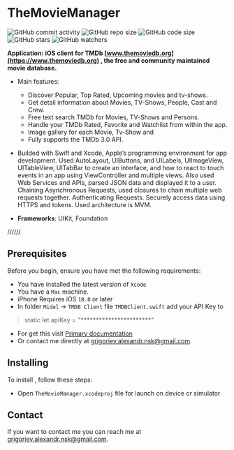 # TheMovieManager

![GitHub commit activity](https://img.shields.io/github/commit-activity/y/AlexCZ-RUS/TMDbMovieManager)
![GitHub repo size](https://img.shields.io/github/repo-size/AlexCZ-RUS/TMDbMovieManager)
![GitHub code size](https://img.shields.io/github/languages/code-size/AlexCZ-RUS/TMDbMovieManager)
![GitHub stars](https://img.shields.io/github/stars/AlexCZ-RUS/TMDbMovieManager?style=social)
![GitHub watchers](https://img.shields.io/github/watchers/AlexCZ-RUS/TMDbMovieManager?style=social)


**Application:  iOS client for TMDb [www.themoviedb.org](https://www.themoviedb.org) , the free and community maintained movie database.**

- Main features: 
    - Discover Popular, Top Rated, Upcoming movies and tv-shows.
    - Get detail information about Movies, TV-Shows, People, Cast and Crew.
    - Free text search TMDb for Movies, TV-Shows and Persons.
    - Handle your TMDb Rated, Favorite and Watchlist from within the app.
    - Image gallery for each Movie, Tv-Show and 
    - Fully supports the TMDb 3.0 API.

- Builded with Swift and Xcode, Apple’s programming environment for app development. Used AutoLayout, UIButtons, and UILabels, UIImageView, UITableView, UITabBar to create an interface, and how to react to touch events in an app using ViewController and multiple views. Also used Web Services and APIs,  parsed JSON data and displayed it to a user. Chaining Asynchronous Requests, used closures to chain multiple web requests together. Authenticating Requests. Securely access data using HTTPS and tokens.
    Used architecture is MVM.


- **Frameworks**: UIKit, Foundation

//////

## Prerequisites

Before you begin, ensure you have met the following requirements:
<!--- These are just example requirements. Add, duplicate or remove as required --->
* You have installed the latest version of `Xcode`
* You have a `Mac` machine. 
* iPhone Requires iOS `10.0` or later   
* In folder `Midel` -> `TMDB Client` file `TMDBClient.swift`  add your API Key to  
 > static let apiKey = "***********************" 
* For get this visit [Primary documentation](https://www.developers.themoviedb.org)
* Or contact me directly at <grigoriev.alexandr.nsk@gmail.com>.


## Installing <TheMovieManager>

To install <TheMovieManager>, follow these steps:

* Open  `TheMovieManager.xcodeproj` file for launch on device or simulator

## Contact

If you want to contact me you can reach me at <grigoriev.alexandr.nsk@gmail.com>.

